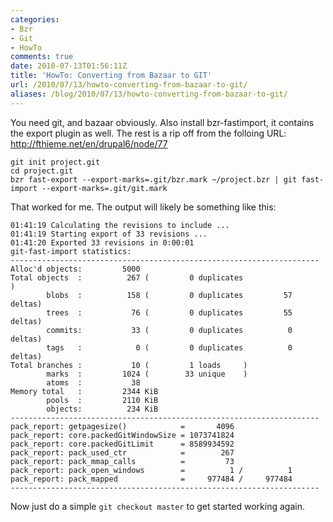 ```yaml
---
categories:
- Bzr
- Git
- HowTo
comments: true
date: 2010-07-13T01:56:11Z
title: 'HowTo: Converting from Bazaar to GIT'
url: /2010/07/13/howto-converting-from-bazaar-to-git/
aliases: /blog/2010/07/13/howto-converting-from-bazaar-to-git/
---
```


You need git, and bazaar obviously.  Also install bzr-fastimport, it
contains the export plugin as well. The rest is a rip off from the
folloing URL: http://fthieme.net/en/drupal6/node/77

    git init project.git
    cd project.git
    bzr fast-export --export-marks=.git/bzr.mark ~/project.bzr | git fast-import --export-marks=.git/git.mark

That worked for me. The output will likely be something like this:

    01:41:19 Calculating the revisions to include ...
    01:41:19 Starting export of 33 revisions ...
    01:41:20 Exported 33 revisions in 0:00:01
    git-fast-import statistics:
    ---------------------------------------------------------------------
    Alloc'd objects:         5000
    Total objects  :          267 (         0 duplicates                  )
            blobs  :          158 (         0 duplicates         57 deltas)
            trees  :           76 (         0 duplicates         55 deltas)
            commits:           33 (         0 duplicates          0 deltas)
            tags   :            0 (         0 duplicates          0 deltas)
    Total branches :           10 (         1 loads     )
            marks  :         1024 (        33 unique    )
            atoms  :           38
    Memory total   :         2344 KiB
            pools  :         2110 KiB
            objects:          234 KiB
    ---------------------------------------------------------------------
    pack_report: getpagesize()            =       4096
    pack_report: core.packedGitWindowSize = 1073741824
    pack_report: core.packedGitLimit      = 8589934592
    pack_report: pack_used_ctr            =        267
    pack_report: pack_mmap_calls          =         73
    pack_report: pack_open_windows        =          1 /          1
    pack_report: pack_mapped              =     977484 /     977484
    ---------------------------------------------------------------------

Now just do a simple `git checkout master` to get started working again.
